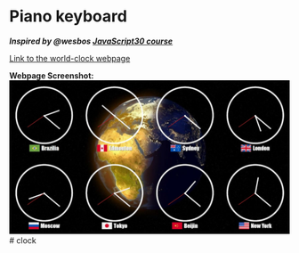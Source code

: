 # Piano keyboard

**_Inspired by @wesbos [JavaScript30 course](https://javascript30.com/)_** 

[Link to the world-clock webpage]()

**Webpage Screenshot:**
![world-clock webpage screenshot](img/webpage-screenshot.jpg)# clock
